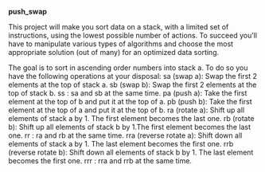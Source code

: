 <b>push_swap</b>

This project will make you sort data on a stack, with a limited set of instructions, using
the lowest possible number of actions. To succeed you’ll have to manipulate various
types of algorithms and choose the most appropriate solution (out of many) for an
optimized data sorting.

The goal is to sort in ascending order numbers into stack a. To do so you have the
following operations at your disposal:
sa (swap a): Swap the first 2 elements at the top of stack a.
sb (swap b): Swap the first 2 elements at the top of stack b.
ss : sa and sb at the same time.
pa (push a): Take the first element at the top of b and put it at the top of a.
pb (push b): Take the first element at the top of a and put it at the top of b.
ra (rotate a): Shift up all elements of stack a by 1. The first element becomes the last one.
rb (rotate b): Shift up all elements of stack b by 1.The first element becomes the last one.
rr : ra and rb at the same time.
rra (reverse rotate a): Shift down all elements of stack a by 1. The last element becomes the first one.
rrb (reverse rotate b): Shift down all elements of stack b by 1.  The last element becomes the first one.
rrr : rra and rrb at the same time.
